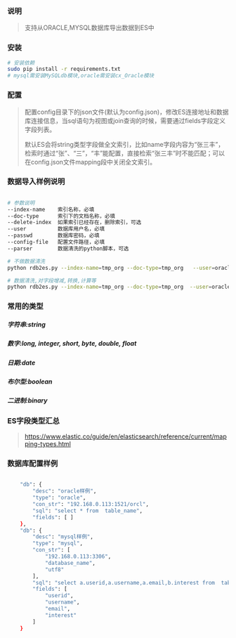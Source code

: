 ### 说明
> 支持从ORACLE,MYSQL数据库导出数据到ES中

### 安装

```sh
# 安装依赖
sudo pip install -r requirements.txt
# mysql需安装MySQLdb模块,oracle需安装cx_Oracle模块

```

### 配置
> 配置config目录下的json文件(默认为config.json)，修改ES连接地址和数据库连接信息，当sql语句为视图或join查询的时候，需要通过fields字段定义字段列表。
>
> 默认ES会将string类型字段做全文索引，比如name字段内容为“张三丰”，检索时通过“张”、“三”，“丰”能配置，直接检索“张三丰”时不能匹配；可以在config.json文件mapping段中关闭全文索引。

### 数据导入样例说明

```sh

# 参数说明
--index-name    索引名称，必填
--doc-type      索引下的文档名称，必填
--delete-index  如果索引已经存在，删除索引，可选
--user          数据库用户名，必填
--passwd        数据库密码，必填
--config-file   配置文件路径，必填
--parser        数据清洗的python脚本，可选

# 不做数据清洗
python rdb2es.py --index-name=tmp_org --doc-type=tmp_org   --user=oracle --passwd=test123 --config-file=config/config.json  --delete-index

# 数据清洗,对字段增减,转换,计算等
python rdb2es.py --index-name=tmp_org --doc-type=tmp_org  --user=oracle --passwd=test123 --config-file=config/config.json  --parser=test_tags --delete-index


```



### 常用的类型

##### 字符串:string
##### 数字:long, integer, short, byte, double, float
##### 日期:date
##### 布尔型:boolean
##### 二进制:binary



### ES字段类型汇总
> https://www.elastic.co/guide/en/elasticsearch/reference/current/mapping-types.html

### 数据库配置样例

``` sh

    "db": {
        "desc": "oracle样例",
        "type": "oracle",
        "con_str": "192.168.0.113:1521/orcl",
        "sql": "select * from  table_name",
        "fields": [ ]
    },
    "db": {
        "desc": "mysql样例",
        "type": "mysql",
        "con_str": [
            "192.168.0.113:3306",
            "database_name",
            "utf8"
        ],
        "sql": "select a.userid,a.username,a.email,b.interest from  table_name_a a,table_name_b b where a.id = b.pid",
        "fields": [
            "userid",
            "username",
            "email",
            "interest"
        ]
    }

```
